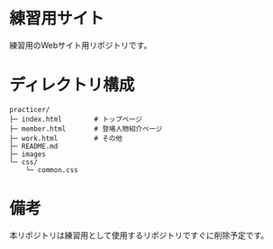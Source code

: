 # 練習用サイト
練習用のWebサイト用リポジトリです。

# ディレクトリ構成
```
practicer/
├─ index.html        # トップページ
├─ member.html       # 登場人物紹介ページ
├─ work.html         # その他
├─ README.md
├─ images
└─ css/
    └─ common.css
```

# 備考
本リポジトリは練習用として使用するリポジトリですぐに削除予定です。